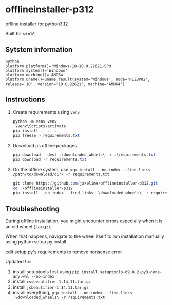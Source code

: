 # offlineinstaller-p312

offline installer for python3.12

Built for `win10`

## Sytstem information

```
python
platform.platform()='Windows-10-10.0.22621-SP0'
platform.system()='Windows'
platform.machine()='AMD64'
platform.uname()=uname_result(system='Windows', node='HLZBP02', release='10', version='10.0.22621', machine='AMD64')
```

## Instructions

1. Create requirements using `venv`

   ```powershell
   python -m venv venv
   .\venv\Scripts\activate
   pip install .. .. ..
   pip freeze > requirements.txt
   ```

1. Download as offline packages

   ```powershell
   pip download --dest .\downloaded_wheels\ -r .\requirements.txt
   pip download -r requirements.txt
   ```

1. On the offline system, use `pip install --no-index --find-links /path/to/download/dir/ -r requirements.txt`

   ```powershell
   git clone https://github.com/jakelime/offlineinstaller-p312.git
   cd .\offlineinstaller-p312
   pip install --no-index --find-links .\downloaded_wheels\ -r requirements.txt
   ```

## Troubleshooting

During offline installation, you might encounter
errors especially when it is an old wheel
(.tar.gz).

When that happens, navigate to the wheel itself
to run installation manually
using python setup.py install

edit setup.py's requirements to remove
nonsense error

Updated fix:

1. install setuptools first using `pip install setuptools-69.0.2-py3-none-any.whl --no-index`
1. install `cssbeautifier-1.14.11.tar.gz`
1. install `jsbeautifier-1.14.11.tar.gz`
1. install everything, `pip install --no-index --find-links .\downloaded_wheels\ -r requirements.txt`
